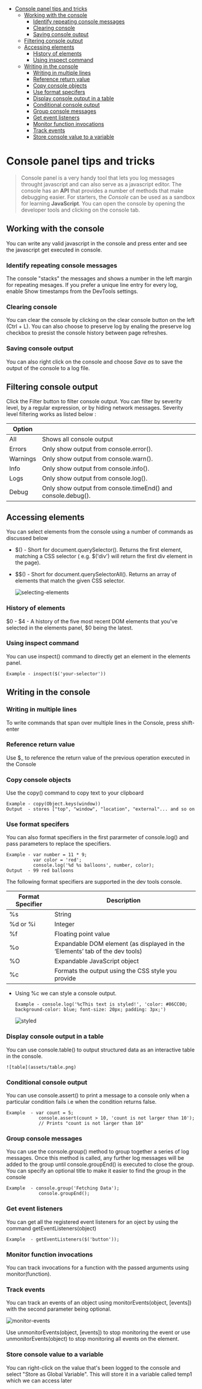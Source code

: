 - [Console panel tips and tricks](#console-panel-tips-and-tricks)
  - [Working with the console](#working-with-the-console)
    - [Identify repeating console messages](#identify-repeating-console-messages)
    - [Clearing console](#clearing-console)
    - [Saving console output](#saving-console-output)
  - [Filtering console output](#filtering-console-output)
  - [Accessing elements](#accessing-elements)
    - [History of elements](#history-of-elements)
    - [Using inspect command](#using-inspect-command)
  - [Writing in the console](#writing-in-the-console)
    - [Writing in multiple lines](#writing-in-multiple-lines)
    - [Reference return value](#reference-return-value)
    - [Copy console objects](#copy-console-objects)
    - [Use format specifers](#use-format-specifers)
    - [Display console output in a table](#display-console-output-in-a-table)
    - [Conditional console output](#conditional-console-output)
    - [Group console messages](#group-console-messages)
    - [Get event listeners](#get-event-listeners)
    - [Monitor function invocations](#monitor-function-invocations)
    - [Track events](#track-events)
    - [Store console value to a variable](#store-console-value-to-a-variable)

# Console panel tips and tricks

  > Console panel is a very handy tool that lets you log messages throught javascript and can also serve as a javascript editor. The console has an **API** that provides a number of methods that make debugging easier. For starters, the *Console* can be used as a sandbox for learning **JavaScript**. You can open the console by opening the developer tools and clicking on the console tab.

## Working with the console
  You can write any valid javascript in the console and press enter and see the javascript get executed in console.

### Identify repeating console messages
  The console "stacks" the messages and shows a number in the left margin for repeating mesages. If you prefer a unique line entry for every log, enable Show timestamps from the DevTools settings.

### Clearing console
  You can clear the console by clicking on the clear console button on the left
  (Ctrl + L). You can also choose to preserve log by enaling the preserve log checkbox to presist the console history between page refreshes.
  
### Saving console output
  You can also right click on the console and choose *Save as* to save the output of the console to a log file.

## Filtering console output
Click the Filter button to filter console output. You can filter by severity level, by a regular expression, or by hiding network messages. Severity level filtering works as listed below :

| Option   |                                                              |
| ------   | ------------------------------------------------------------ |
| All	     | Shows all console output                                     |
| Errors   | Only show output from console.error().                       |
| Warnings | Only show output from console.warn().                        |
| Info     | Only show output from console.info().                        |
| Logs     | Only show output from console.log().                         |
| Debug	   | Only show output from console.timeEnd() and console.debug(). |

## Accessing elements
  You can select elements from the console using a number of commands as discussed below

  * $() - Short for document.querySelector(). Returns the first element, matching a CSS selector ( e.g. $('div') will return the first div element in the page).
  * $\$() - Short for document.querySelectorAll(). Returns an array of elements that match the given CSS selector.
  
    ![selecting-elements](assets/selecting-elements.gif)

### History of elements
  $0 - $4 - A history of the five most recent DOM elements that you've selected in the elements panel, $0 being the latest.
### Using inspect command
  You can use inspect() command to directly get an element in the elements panel. 

  ```
  Example - inspect($('your-selector'))
  ```

## Writing in the console

### Writing in multiple lines
  To write commands that span over multiple lines in the Console, press shift-enter

### Reference return value
  Use $_ to reference the return value of the previous operation executed in the Console
### Copy console objects
  Use the copy() command to copy text to your clipboard
  ```
  Example - copy(Object.keys(window))
  Output  - stores ["top", "window", "location", "external"... and so on
  ```
### Use format specifers
  You can also format specifiers in the first pararmeter of console.log() and pass parameters to replace the specifiers.
  ```
  Example - var number = 11 * 9;
            var color = 'red';
            console.log('%d %s balloons', number, color);
  Output  - 99 red balloons
  ```

  The following format specifiers are supported in the dev tools console.

  | Format Specifier | Description | 
  | ---------------- | ----------------------------------------------------------- |
  | %s               | String                                                      |
  | %d or %i         | Integer                                                     |
  | %f               | Floating point value                                        |
  | %o               | Expandable DOM element (as displayed in the ‘Elements’ tab of                       the dev tools)                                              |
  | %O               | Expandable JavaScript object                                |
  | %c	             | Formats the output using the CSS style you provide          |

  * Using %c we can style a console output.
    ```
    Example - console.log('%cThis text is styled!', 'color: #86CC00; background-color: blue; font-size: 20px; padding: 3px;')
    ```
    ![styled](assets/styled.png)
### Display console output in a table
  You can use console.table() to output structured data as an interactive table in the console.
    
    ![table](assets/table.png)
### Conditional console output
  You can use console.assert() to print a message to a console only when a particular condition fails i.e when the condition returns false.
  ```
  Example  - var count = 5;
              console.assert(count > 10, 'count is not larger than 10');
              // Prints "count is not larger than 10"
  ```
### Group console messages
  You can use the console.group() method to group together a series of log messages.  Once this method is called, any further log messages will be added to the group until console.groupEnd() is executed to close the group. You can specify an optional title to make it easier to find the group in the console
  
  ```
  Example  - console.group('Fetching Data');
              console.groupEnd();
  ```

### Get event listeners
  You can get all the registered event listeners for an oject by using the command getEventListeners(object)
  ```
  Example  - getEventListeners($('button'));
  ```
### Monitor function invocations
  You can track invocations for a function with the passed arguments using monitor(function).
### Track events 
  You can track an events of an object using monitorEvents(object, [events]) with the second parameter being optional.
    
  ![monitor-events](assets/monitor-events.gif)

  Use unmonitorEvents(object, [events]) to stop monitoring the event or use unmonitorEvents(object) to stop monitoring all events on the element.
### Store console value to a variable
  You can right-click on the value that's been logged to the console and select     "Store as Global Variable". This will store it in a variable called temp1 which we can access later 
    